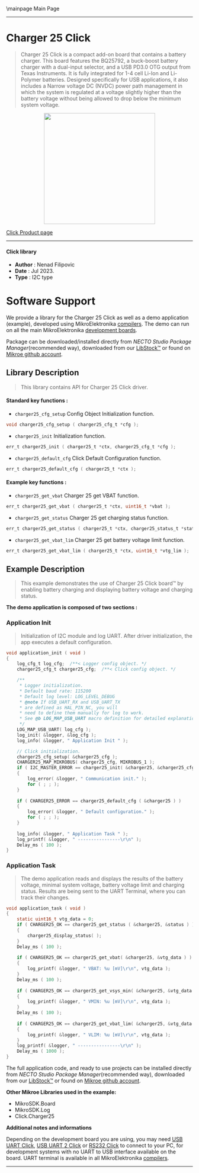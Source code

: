 \mainpage Main Page

---
# Charger 25 Click

> Charger 25 Click is a compact add-on board that contains a battery charger. This board features the BQ25792, a buck-boost battery charger with a dual-input selector, and a USB PD3.0 OTG output from Texas Instruments. It is fully integrated for 1-4 cell Li-Ion and Li-Polymer batteries. Designed specifically for USB applications, it also includes a Narrow voltage DC (NVDC) power path management in which the system is regulated at a voltage slightly higher than the battery voltage without being allowed to drop below the minimum system voltage.

<p align="center">
  <img src="https://download.mikroe.com/images/click_for_ide/charger25_click.png" height=300px>
</p>

[Click Product page](https://www.mikroe.com/charger-25-click)

---


#### Click library

- **Author**        : Nenad Filipovic
- **Date**          : Jul 2023.
- **Type**          : I2C type


# Software Support

We provide a library for the Charger 25 Click
as well as a demo application (example), developed using MikroElektronika
[compilers](https://www.mikroe.com/necto-studio).
The demo can run on all the main MikroElektronika [development boards](https://www.mikroe.com/development-boards).

Package can be downloaded/installed directly from *NECTO Studio Package Manager*(recommended way), downloaded from our [LibStock&trade;](https://libstock.mikroe.com) or found on [Mikroe github account](https://github.com/MikroElektronika/mikrosdk_click_v2/tree/master/clicks).

## Library Description

> This library contains API for Charger 25 Click driver.

#### Standard key functions :

- `charger25_cfg_setup` Config Object Initialization function.
```c
void charger25_cfg_setup ( charger25_cfg_t *cfg );
```

- `charger25_init` Initialization function.
```c
err_t charger25_init ( charger25_t *ctx, charger25_cfg_t *cfg );
```

- `charger25_default_cfg` Click Default Configuration function.
```c
err_t charger25_default_cfg ( charger25_t *ctx );
```

#### Example key functions :

- `charger25_get_vbat` Charger 25 get VBAT function.
```c
err_t charger25_get_vbat ( charger25_t *ctx, uint16_t *vbat );
```

- `charger25_get_status` Charger 25 get charging status function.
```c
err_t charger25_get_status ( charger25_t *ctx, charger25_status_t *status );
```

- `charger25_get_vbat_lim` Charger 25 get battery voltage limit function.
```c
err_t charger25_get_vbat_lim ( charger25_t *ctx, uint16_t *vtg_lim );
```

## Example Description

> This example demonstrates the use of Charger 25 Click board™ 
> by enabling battery charging and displaying battery voltage and charging status.

**The demo application is composed of two sections :**

### Application Init

> Initialization of I2C module and log UART.
> After driver initialization, the app executes a default configuration.

```c
void application_init ( void ) 
{
    log_cfg_t log_cfg;  /**< Logger config object. */
    charger25_cfg_t charger25_cfg;  /**< Click config object. */

    /** 
     * Logger initialization.
     * Default baud rate: 115200
     * Default log level: LOG_LEVEL_DEBUG
     * @note If USB_UART_RX and USB_UART_TX 
     * are defined as HAL_PIN_NC, you will 
     * need to define them manually for log to work. 
     * See @b LOG_MAP_USB_UART macro definition for detailed explanation.
     */
    LOG_MAP_USB_UART( log_cfg );
    log_init( &logger, &log_cfg );
    log_info( &logger, " Application Init " );

    // Click initialization.
    charger25_cfg_setup( &charger25_cfg );
    CHARGER25_MAP_MIKROBUS( charger25_cfg, MIKROBUS_1 );
    if ( I2C_MASTER_ERROR == charger25_init( &charger25, &charger25_cfg ) ) 
    {
        log_error( &logger, " Communication init." );
        for ( ; ; );
    }
    
    if ( CHARGER25_ERROR == charger25_default_cfg ( &charger25 ) )
    {
        log_error( &logger, " Default configuration." );
        for ( ; ; );
    }
    
    log_info( &logger, " Application Task " );
    log_printf( &logger, " ----------------\r\n" );
    Delay_ms ( 100 );
}
```

### Application Task

> The demo application reads and displays the results of the battery voltage, 
> minimal system voltage, battery voltage limit and charging status.
> Results are being sent to the UART Terminal, where you can track their changes.

```c
void application_task ( void ) 
{
    static uint16_t vtg_data = 0;
    if ( CHARGER25_OK == charger25_get_status ( &charger25, &status ) )
    {
        charger25_display_status( );
    }
    Delay_ms ( 100 );
    
    if ( CHARGER25_OK == charger25_get_vbat( &charger25, &vtg_data ) )
    {
        log_printf( &logger, " VBAT: %u [mV]\r\n", vtg_data );
    }
    Delay_ms ( 100 );
    
    if ( CHARGER25_OK == charger25_get_vsys_min( &charger25, &vtg_data ) )
    {
        log_printf( &logger, " VMIN: %u [mV]\r\n", vtg_data );
    }
    Delay_ms ( 100 );
    
    if ( CHARGER25_OK == charger25_get_vbat_lim( &charger25, &vtg_data ) )
    {
        log_printf( &logger, " VLIM: %u [mV]\r\n", vtg_data );
    }
    log_printf( &logger, " ----------------\r\n" );
    Delay_ms ( 1000 );
}
```

The full application code, and ready to use projects can be installed directly from *NECTO Studio Package Manager*(recommended way), downloaded from our [LibStock&trade;](https://libstock.mikroe.com) or found on [Mikroe github account](https://github.com/MikroElektronika/mikrosdk_click_v2/tree/master/clicks).

**Other Mikroe Libraries used in the example:**

- MikroSDK.Board
- MikroSDK.Log
- Click.Charger25

**Additional notes and informations**

Depending on the development board you are using, you may need
[USB UART Click](https://www.mikroe.com/usb-uart-click),
[USB UART 2 Click](https://www.mikroe.com/usb-uart-2-click) or
[RS232 Click](https://www.mikroe.com/rs232-click) to connect to your PC, for
development systems with no UART to USB interface available on the board. UART
terminal is available in all MikroElektronika
[compilers](https://shop.mikroe.com/compilers).

---
